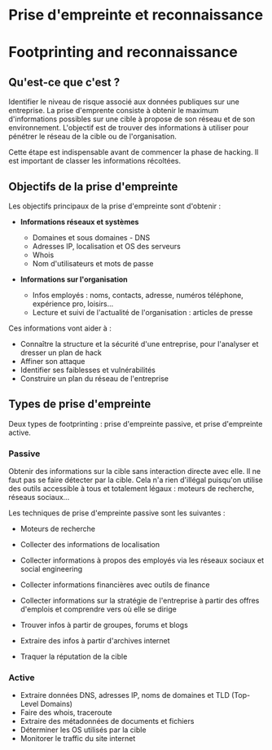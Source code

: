 # Prise d'empreinte et reconnaissance
# Footprinting and reconnaissance

## Qu'est-ce que c'est ?

Identifier le niveau de risque associé aux données publiques sur une entreprise. La prise d'emprente consiste à obtenir le maximum d'informations possibles sur une cible à propose de son réseau et de son environnement. L'objectif est de trouver des informations à utiliser pour pénétrer le réseau de la cible ou de l'organisation.  

Cette étape est indispensable avant de commencer la phase de hacking. Il est important de classer les informations récoltées.

## Objectifs de la prise d'empreinte

Les objectifs principaux de la prise d'empreinte sont d'obtenir :

* **Informations réseaux et systèmes**
	* Domaines et sous domaines - DNS
	* Adresses IP, localisation et OS des serveurs
	* Whois
	* Nom d'utilisateurs et mots de passe

* **Informations sur l'organisation**
	* Infos employés : noms, contacts, adresse, numéros téléphone, expérience pro, loisirs...
	* Lecture et suivi de l'actualité de l'organisation : articles de presse

Ces informations vont aider à :

* Connaître la structure et la sécurité d'une entreprise, pour l'analyser et dresser un plan de hack
* Affiner son attaque
* Identifier ses faiblesses et vulnérabilités
* Construire un plan du réseau de l'entreprise

## Types de prise d'empreinte

Deux types de footprinting : prise d'empreinte passive, et prise d'empreinte active.

### Passive

Obtenir des informations sur la cible sans interaction directe avec elle. Il ne faut pas se faire détecter par la cible. Cela n'a rien d'illégal puisqu'on utilise des outils accessible à tous et totalement légaux : moteurs de recherche, réseaus sociaux...  

Les techniques de prise d'empreinte passive sont les suivantes :
* Moteurs de recherche

* Collecter des informations de localisation
* Collecter informations à propos des employés via les réseaux sociaux et social engineering
* Collecter informations financières avec outils de finance
* Collecter informations sur la stratégie de l'entreprise à partir des offres d'emplois et comprendre vers où elle se dirige
* Trouver infos à partir de groupes, forums et blogs
* Extraire des infos à partir d'archives internet
* Traquer la réputation de la cible

### Active

* Extraire données DNS, adresses IP, noms de domaines et TLD (Top-Level Domains)
* Faire des whois, traceroute
* Extraire des métadonnées de documents et fichiers
* Déterminer les OS utilisés par la cible
* Monitorer le traffic du site internet